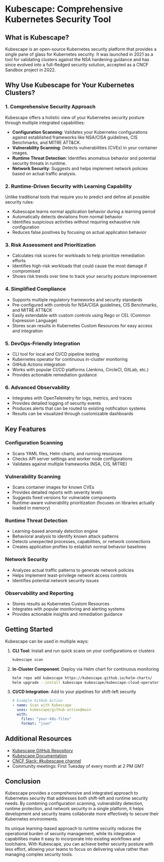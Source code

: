 # Kubescape: Comprehensive Kubernetes Security Tool

## What is Kubescape?

Kubescape is an open-source Kubernetes security platform that provides a single pane of glass for Kubernetes security. It was launched in 2021 as a tool for validating clusters against the NSA hardening guidance and has since evolved into a full-fledged security solution, accepted as a CNCF Sandbox project in 2022.

## Why Use Kubescape for Your Kubernetes Clusters?

### 1. Comprehensive Security Approach

Kubescape offers a holistic view of your Kubernetes security posture through multiple integrated capabilities:

- **Configuration Scanning**: Validates your Kubernetes configurations against established frameworks like NSA/CISA guidelines, CIS Benchmarks, and MITRE ATT&CK.
- **Vulnerability Scanning**: Detects vulnerabilities (CVEs) in your container images.
- **Runtime Threat Detection**: Identifies anomalous behavior and potential security threats in runtime.
- **Network Security**: Suggests and helps implement network policies based on actual traffic analysis.

### 2. Runtime-Driven Security with Learning Capability

Unlike traditional tools that require you to predict and define all possible security rules:

- Kubescape learns normal application behavior during a learning period
- Automatically detects deviations from normal behavior
- Identifies suspicious activities without requiring exhaustive rule configuration
- Reduces false positives by focusing on actual application behavior

### 3. Risk Assessment and Prioritization

- Calculates risk scores for workloads to help prioritize remediation efforts
- Identifies high-risk workloads that could cause the most damage if compromised
- Shows risk trends over time to track your security posture improvement

### 4. Simplified Compliance

- Supports multiple regulatory frameworks and security standards
- Pre-configured with controls for NSA/CISA guidelines, CIS Benchmarks, and MITRE ATT&CK
- Easily extendable with custom controls using Rego or CEL (Common Expression Language)
- Stores scan results in Kubernetes Custom Resources for easy access and integration

### 5. DevOps-Friendly Integration

- CLI tool for local and CI/CD pipeline testing
- Kubernetes operator for continuous in-cluster monitoring
- GitHub Actions integration
- Works with popular CI/CD platforms (Jenkins, CircleCI, GitLab, etc.)
- Provides actionable remediation guidance

### 6. Advanced Observability

- Integrates with OpenTelemetry for logs, metrics, and traces
- Provides detailed logging of security events
- Produces alerts that can be routed to existing notification systems
- Results can be visualized through customizable dashboards

## Key Features

### Configuration Scanning
- Scans YAML files, Helm charts, and running resources
- Checks API server settings and worker node configurations
- Validates against multiple frameworks (NSA, CIS, MITRE)

### Vulnerability Scanning
- Scans container images for known CVEs
- Provides detailed reports with severity levels
- Suggests fixed versions for vulnerable components
- Runtime-aware vulnerability prioritization (focuses on libraries actually loaded in memory)

### Runtime Threat Detection
- Learning-based anomaly detection engine
- Behavioral analysis to identify known attack patterns
- Detects unexpected processes, capabilities, or network connections
- Creates application profiles to establish normal behavior baselines

### Network Security
- Analyzes actual traffic patterns to generate network policies
- Helps implement least-privilege network access controls
- Identifies potential network security issues

### Observability and Reporting
- Stores results as Kubernetes Custom Resources
- Integrates with popular monitoring and alerting systems
- Provides actionable insights and remediation guidance

## Getting Started

Kubescape can be used in multiple ways:

1. **CLI Tool**: Install and run quick scans on your configurations or clusters
   ```bash
   kubescape scan
   ```

2. **In-Cluster Component**: Deploy via Helm chart for continuous monitoring
   ```bash
   helm repo add kubescape https://kubescape.github.io/helm-charts/
   helm upgrade --install kubescape kubescape/kubescape-cloud-operator -n kubescape --create-namespace
   ```

3. **CI/CD Integration**: Add to your pipelines for shift-left security
   ```yaml
   # Example GitHub Action
   - name: Scan with Kubescape
     uses: kubescape/github-action@main
     with:
       files: "your-k8s-files"
       format: "json"
   ```

## Additional Resources

- [Kubescape GitHub Repository](https://github.com/kubescape/kubescape)
- [Kubescape Documentation](https://kubescape.io/docs/)
- [CNCF Slack: #kubescape channel](https://cloud-native.slack.com/archives/C05DUHD9T4K)
- Community meetings: First Tuesday of every month at 2 PM GMT

## Conclusion

Kubescape provides a comprehensive and integrated approach to Kubernetes security that addresses both shift-left and runtime security needs. By combining configuration scanning, vulnerability detection, runtime protection, and network security in a single platform, it helps development and security teams collaborate more effectively to secure their Kubernetes environments.

Its unique learning-based approach to runtime security reduces the operational burden of security management, while its integration capabilities make it easy to incorporate into existing workflows and toolchains. With Kubescape, you can achieve better security posture with less effort, allowing your teams to focus on delivering value rather than managing complex security tools.